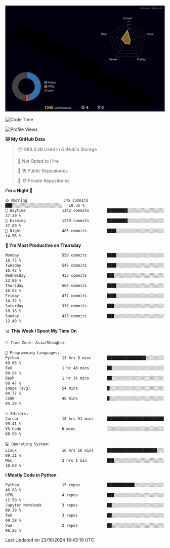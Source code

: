 <!--![](https://raw.githubusercontent.com/BorisYang326/BorisYang326/output/github-contribution-grid-snake-dark.svg) -->
![](./profile-3d-contrib/profile-night-rainbow.svg)
<!--START_SECTION:waka-->
![Code Time](http://img.shields.io/badge/Code%20Time-570%20hrs%209%20mins-blue)

![Profile Views](http://img.shields.io/badge/Profile%20Views-0-blue)

**🐱 My GitHub Data** 

> 📦 988.4 kB Used in GitHub's Storage 
 > 
> 🚫 Not Opted to Hire
 > 
> 📜 15 Public Repositories 
 > 
> 🔑 13 Private Repositories 
 > 
**I'm a Night 🦉** 

```text
🌞 Morning                345 commits         ███░░░░░░░░░░░░░░░░░░░░░░   10.36 % 
🌆 Daytime                1242 commits        █████████░░░░░░░░░░░░░░░░   37.29 % 
🌃 Evening                1259 commits        █████████░░░░░░░░░░░░░░░░   37.80 % 
🌙 Night                  485 commits         ████░░░░░░░░░░░░░░░░░░░░░   14.56 % 
```
📅 **I'm Most Productive on Thursday** 

```text
Monday                   558 commits         ████░░░░░░░░░░░░░░░░░░░░░   16.75 % 
Tuesday                  547 commits         ████░░░░░░░░░░░░░░░░░░░░░   16.42 % 
Wednesday                433 commits         ███░░░░░░░░░░░░░░░░░░░░░░   13.00 % 
Thursday                 564 commits         ████░░░░░░░░░░░░░░░░░░░░░   16.93 % 
Friday                   477 commits         ████░░░░░░░░░░░░░░░░░░░░░   14.32 % 
Saturday                 339 commits         ███░░░░░░░░░░░░░░░░░░░░░░   10.18 % 
Sunday                   413 commits         ███░░░░░░░░░░░░░░░░░░░░░░   12.40 % 
```


📊 **This Week I Spent My Time On** 

```text
🕑︎ Time Zone: Asia/Shanghai

💬 Programming Languages: 
Python                   13 hrs 5 mins       █████████████████░░░░░░░░   69.06 % 
TeX                      1 hr 48 mins        ██░░░░░░░░░░░░░░░░░░░░░░░   09.54 % 
Bash                     1 hr 36 mins        ██░░░░░░░░░░░░░░░░░░░░░░░   08.47 % 
Image (svg)              54 mins             █░░░░░░░░░░░░░░░░░░░░░░░░   04.77 % 
JSON                     48 mins             █░░░░░░░░░░░░░░░░░░░░░░░░   04.28 % 

🔥 Editors: 
Cursor                   18 hrs 51 mins      █████████████████████████   99.41 % 
VS Code                  6 mins              ░░░░░░░░░░░░░░░░░░░░░░░░░   00.59 % 

💻 Operating System: 
Linux                    16 hrs 56 mins      ██████████████████████░░░   89.31 % 
Mac                      2 hrs 1 min         ███░░░░░░░░░░░░░░░░░░░░░░   10.69 % 
```

**I Mostly Code in Python** 

```text
Python                   15 repos            ████████████░░░░░░░░░░░░░   46.88 % 
HTML                     4 repos             ███░░░░░░░░░░░░░░░░░░░░░░   12.50 % 
Jupyter Notebook         3 repos             ██░░░░░░░░░░░░░░░░░░░░░░░   09.38 % 
TeX                      3 repos             ██░░░░░░░░░░░░░░░░░░░░░░░   09.38 % 
Vue                      2 repos             ██░░░░░░░░░░░░░░░░░░░░░░░   06.25 % 
```




 Last Updated on 23/10/2024 18:43:19 UTC
<!--END_SECTION:waka-->
